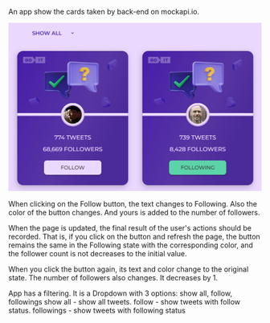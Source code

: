 An app show the cards taken by back-end on mockapi.io.

![AppPreview](AppPreview.png)

When clicking on the Follow button, the text changes to Following. Also
the color of the button changes. And yours is added to the number of followers.

When the page is updated, the final result of the user's actions should be recorded. That is,
if you click on the button and refresh the page, the button remains the same
in the Following state with the corresponding color, and the follower count is not
decreases to the initial value.

When you click the button again, its text and color change to the original
state. The number of followers also changes. It decreases by 1.

App has a filtering. It is a Dropdown with 3 options: show all, follow, followings
show all - show all tweets.
follow - show tweets with follow status.
followings - show tweets with following status
